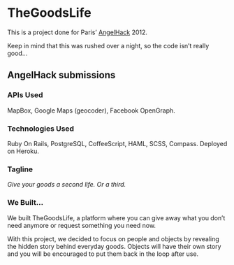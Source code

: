 # TheGoodsLife

This is a project done for Paris’ [AngelHack](http://angelhack.com) 2012.

Keep in mind that this was rushed over a night, so the code isn’t really good…

## AngelHack submissions

### APIs Used

MapBox, Google Maps (geocoder), Facebook OpenGraph.

### Technologies Used

Ruby On Rails, PostgreSQL, CoffeeScript, HAML, SCSS, Compass. Deployed on
Heroku.

### Tagline

_Give your goods a second life. Or a third._

### We Built…

We built TheGoodsLife, a platform where you can give away what you don’t need
anymore or request something you need now.

With this project, we decided to focus on people and objects by revealing the
hidden story behind everyday goods. Objects will have their own story and you
will be encouraged to put them back in the loop after use.
